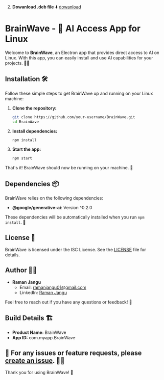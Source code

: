 2. **Dowanload .deb file** ⬇️ [dowanload](https://drive.google.com/file/d/1DjrdnE-213dRanGz8LyW2jLg1WCJmeLg/view?usp=drive_link)

# BrainWave - 🚀 AI Access App for Linux

Welcome to **BrainWave**, an Electron app that provides direct access to AI on Linux. With this app, you can easily install and use AI capabilities for your projects. 🧠✨

## Installation 🛠️

Follow these simple steps to get BrainWave up and running on your Linux machine:

1. **Clone the repository:**
   ```bash
   git clone https://github.com/your-username/BrainWave.git
   cd BrainWave
   ```

2. **Install dependencies:**
   ```bash
   npm install
   ```

3. **Start the app:**
   ```bash
   npm start
   ```

That's it! BrainWave should now be running on your machine. 🎉

## Dependencies 📦

BrainWave relies on the following dependencies:

- **@google/generative-ai**: Version ^0.2.0

These dependencies will be automatically installed when you run `npm install`. 🔄

## License 📜

BrainWave is licensed under the ISC License. See the [LICENSE](LICENSE) file for details.

## Author 👨‍💻

- **Raman Jangu**
  - Email: ramanjangu01@gmail.com
  - LinkedIn: [Raman Jangu](https://linkedin.com/in/raman-jangu)

Feel free to reach out if you have any questions or feedback! 🚀

## Build Details 🏗️

- **Product Name:** BrainWave
- **App ID:** com.myapp.BrainWave


## 🐛  For any issues or feature requests, please [create an issue](https://github.com/rmnjaat/BranWave/issues). 🐛🚀


Thank you for using BrainWave! 🙌